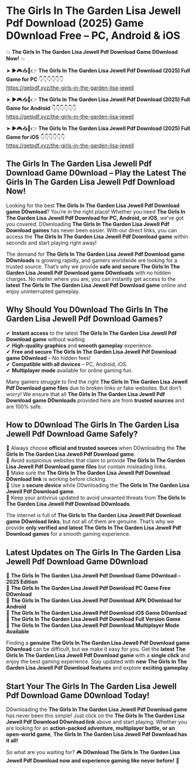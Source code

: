 # The Girls In The Garden Lisa Jewell Pdf Download (2025) Game D0wnload Free – PC, Android & iOS

💥 **The Girls In The Garden Lisa Jewell Pdf Download Game D0wnload Now!** 💥  

➤ ►🎮📥📱👉 **The Girls In The Garden Lisa Jewell Pdf Download (2025) Full Game for PC** 👇👇👇👇👇👇  
https://getpdf.xyz/the-girls-in-the-garden-lisa-jewell  

➤ ►🎮📥📱👉 **The Girls In The Garden Lisa Jewell Pdf Download (2025) Full Game for Android** 👇👇👇👇👇👇  
https://getpdf.xyz/the-girls-in-the-garden-lisa-jewell  

➤ ►🎮📥📱👉 **The Girls In The Garden Lisa Jewell Pdf Download (2025) Full Game for iOS** 👇👇👇👇👇👇  
https://getpdf.xyz/the-girls-in-the-garden-lisa-jewell  

## The Girls In The Garden Lisa Jewell Pdf Download Game D0wnload – Play the Latest The Girls In The Garden Lisa Jewell Pdf Download Now!

Looking for the best **The Girls In The Garden Lisa Jewell Pdf Download game D0wnload**? You’re in the right place! Whether you need **The Girls In The Garden Lisa Jewell Pdf Download for PC, Android, or iOS**, we’ve got you covered. D0wnloading **The Girls In The Garden Lisa Jewell Pdf Download games** has never been easier. With our direct links, you can access the **The Girls In The Garden Lisa Jewell Pdf Download game** within seconds and start playing right away!  

The demand for **The Girls In The Garden Lisa Jewell Pdf Download game D0wnloads** is growing rapidly, and gamers worldwide are looking for a trusted source. That’s why we provide **safe and secure The Girls In The Garden Lisa Jewell Pdf Download game D0wnloads** with no hidden charges. No matter where you are, you can instantly get access to the **latest The Girls In The Garden Lisa Jewell Pdf Download game** online and enjoy uninterrupted gameplay.  

## **Why Should You D0wnload The Girls In The Garden Lisa Jewell Pdf Download Games?**  

✔ **Instant access** to the latest **The Girls In The Garden Lisa Jewell Pdf Download game** without waiting.  
✔ **High-quality graphics** and **smooth gameplay** experience.  
✔ **Free and secure The Girls In The Garden Lisa Jewell Pdf Download game D0wnload** – No hidden fees!  
✔ **Compatible with all devices** – PC, Android, iOS.  
✔ **Multiplayer mode** available for online gaming fun.  

Many gamers struggle to find the right **The Girls In The Garden Lisa Jewell Pdf Download game files** due to broken links or fake websites. But don’t worry! We ensure that all **The Girls In The Garden Lisa Jewell Pdf Download game D0wnloads** provided here are from **trusted sources** and are 100% safe.  

## **How to D0wnload The Girls In The Garden Lisa Jewell Pdf Download Game Safely?**  

📌 Always choose **official and trusted sources** when D0wnloading the **The Girls In The Garden Lisa Jewell Pdf Download game**.  
📌 Avoid suspicious websites that claim to provide **The Girls In The Garden Lisa Jewell Pdf Download game files** but contain misleading links.  
📌 Make sure the **The Girls In The Garden Lisa Jewell Pdf Download D0wnload link** is working before clicking.  
📌 Use a **secure device** while D0wnloading the **The Girls In The Garden Lisa Jewell Pdf Download game**.  
📌 Keep your antivirus updated to avoid unwanted threats from **The Girls In The Garden Lisa Jewell Pdf Download D0wnloads**.  

The internet is full of **The Girls In The Garden Lisa Jewell Pdf Download game D0wnload links**, but not all of them are genuine. That’s why we provide **only verified and latest The Girls In The Garden Lisa Jewell Pdf Download games** for a smooth gaming experience.  

## **Latest Updates on The Girls In The Garden Lisa Jewell Pdf Download Game D0wnload**  

🔹 **The Girls In The Garden Lisa Jewell Pdf Download Game D0wnload – 2025 Edition**  
🔹 **The Girls In The Garden Lisa Jewell Pdf Download PC Game Free D0wnload**  
🔹 **The Girls In The Garden Lisa Jewell Pdf Download APK D0wnload for Android**  
🔹 **The Girls In The Garden Lisa Jewell Pdf Download iOS Game D0wnload**  
🔹 **The Girls In The Garden Lisa Jewell Pdf Download Full Version Game**  
🔹 **The Girls In The Garden Lisa Jewell Pdf Download Multiplayer Mode Available**  

Finding a **genuine The Girls In The Garden Lisa Jewell Pdf Download game D0wnload** can be difficult, but we make it easy for you. Get the **latest The Girls In The Garden Lisa Jewell Pdf Download game** with a **single click** and enjoy the best gaming experience. Stay updated with **new The Girls In The Garden Lisa Jewell Pdf Download features** and explore **exciting gameplay**.  

## **Start Your The Girls In The Garden Lisa Jewell Pdf Download Game D0wnload Today!**  

D0wnloading the **The Girls In The Garden Lisa Jewell Pdf Download game** has never been this simple! Just click on the **The Girls In The Garden Lisa Jewell Pdf Download D0wnload link** above and start playing. Whether you are looking for an **action-packed adventure, multiplayer battle, or an open-world game**, **The Girls In The Garden Lisa Jewell Pdf Download has it all!**  

So what are you waiting for? 🎮 **D0wnload The Girls In The Garden Lisa Jewell Pdf Download now and experience gaming like never before!** 🚀  
